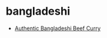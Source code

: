 # bangladeshi

 * [Authentic Bangladeshi Beef Curry](../../index/a/authentic-bangladeshi-beef-curry.json)
